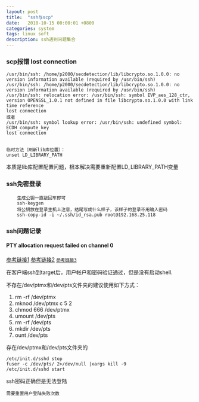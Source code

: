 ```yaml
---
layout: post
title:  "ssh与scp"
date:   2018-10-15 00:00:01 +0800
categories: system
tags: linux soft
description: ssh遇到问题集合
---
```

### scp报错 lost connection

	/usr/bin/ssh: /home/p2000/secdetection/lib/libcrypto.so.1.0.0: no version information available (required by /usr/bin/ssh)
	/usr/bin/ssh: /home/p2000/secdetection/lib/libcrypto.so.1.0.0: no version information available (required by /usr/bin/ssh)
	/usr/bin/ssh: relocation error: /usr/bin/ssh: symbol EVP_aes_128_ctr, version OPENSSL_1.0.1 not defined in file libcrypto.so.1.0.0 with link time reference
	lost connection
	或者
	/usr/bin/ssh: symbol lookup error: /usr/bin/ssh: undefined symbol: ECDH_compute_key
	lost connection


	临时方法（刷新lib库位置）：
	unset LD_LIBRARY_PATH

本质是lib库配置配置问题，根本解决需要重新配置LD_LIBRARY_PATH变量

### ssh免密登录

		生成公钥一直敲回车即可
		ssh-keygen
		将公钥放在登录主机上注意，结尾写成什么样子，该样子的登录不用输入密码
		ssh-copy-id -i ~/.ssh/id_rsa.pub root@192.168.25.118

### ssh问题记录

#### PTY allocation request failed on channel 0

[参考链接1](https://blog.csdn.net/d88439760/article/details/79466981)
[参考链接2](https://blog.csdn.net/yanhe156/article/details/79796283)
[`参考链接3`](http://bbym010.iteye.com/blog/1018536)


在客户端ssh到target后，用户帐户和密码验证通过，但是没有启动shell.

不存在/dev/ptmx和/dev/pts文件夹的建议使用如下方式：

1. rm -rf /dev/ptmx
2. mknod /dev/ptmx c 5 2
3. chmod 666 /dev/ptmx
4. umount /dev/pts
5. rm -rf /dev/pts
6. mkdir /dev/pts
7. ount /dev/pts

存在/dev/ptmx和/dev/pts文件夹的

	/etc/init.d/sshd stop
	fuser -c /dev/pts/ 2>/dev/null |xargs kill -9
	/etc/init.d/sshd start

ssh密码正确但是无法登陆

	需要重置用户登陆失败次数
